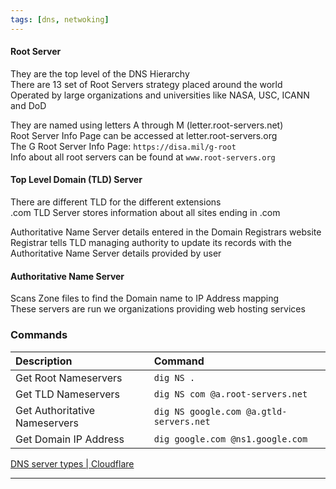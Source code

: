 ```yaml
---
tags: [dns, netwoking]
---
```


#### Root Server
They are the top level of the DNS Hierarchy  
There are 13 set of Root Servers strategy placed around the world  
Operated by large organizations and universities like NASA, USC, ICANN and DoD

They are named using letters A through M (letter.root-servers.net)  
Root Server Info Page can be accessed at letter.root-servers.org  
The G Root Server Info Page: `https://disa.mil/g-root`  
Info about all root servers can be found at `www.root-servers.org`

#### Top Level Domain (TLD) Server
There are different TLD for the different extensions  
.com TLD Server stores information about all sites ending in .com

Authoritative Name Server details entered in the Domain Registrars website  
Registrar tells TLD managing authority to update its records with the Authoritative Name Server details provided by user

#### Authoritative Name Server
Scans Zone files to find the Domain name to IP Address mapping  
These servers are run we organizations providing web hosting services

### Commands

| Description                   | Command                                 |
| :---------------------------- | :-------------------------------------- |
| Get Root Nameservers          | `dig NS .`                              |
| Get TLD Nameservers           | `dig NS com @a.root-servers.net`        |
| Get Authoritative Nameservers | `dig NS google.com @a.gtld-servers.net` |
| Get Domain IP Address         | `dig google.com @ns1.google.com`        |

[DNS server types | Cloudflare](https://www.cloudflare.com/learning/dns/dns-server-types/)

---
